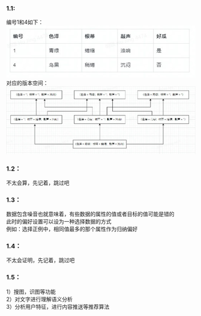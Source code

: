 ### 1.1:
编号1和4如下：  
![image1](https://github.com/Elissa0723/Watermelon_answer/blob/main/%E7%AC%AC%E4%B8%80%E7%AB%A0%20%E7%BB%AA%E8%AE%BA/1.1.1.jpg)   
对应的版本空间：  
![image1](https://github.com/Elissa0723/Watermelon_answer/blob/main/%E7%AC%AC%E4%B8%80%E7%AB%A0%20%E7%BB%AA%E8%AE%BA/1.1.2.jpg)   

### 1.2：
不太会算，先记着，跳过吧    


### 1.3：
数据包含噪音也就意味着，有些数据的属性的值或者目标的值可能是错的     
此时的偏好设置可以设为一种选择数据的方式     
例如：选择正例中，相同值最多的那个属性作为归纳偏好      

### 1.4：
不太会证明，先记着，跳过吧    


### 1.5：
1）搜图，识图等功能     
2）对文字进行理解语义分析     
3）分析用户特征，进行内容推送等推荐算法     
